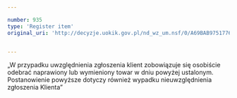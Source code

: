 ```yaml
---

number: 935
type: 'Register item'
original_uri: 'http://decyzje.uokik.gov.pl/nd_wz_um.nsf/0/A69BAB97517768B9C12572DD00329753?OpenDocument'


---
```


„W przypadku uwzględnienia zgłoszenia klient zobowiązuje się osobiście odebrać naprawiony lub wymieniony towar w dniu powyżej ustalonym. Postanowienie powyższe dotyczy również wypadku nieuwzględnienia zgłoszenia Klienta”
